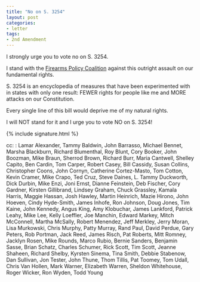 ```yaml
---
title: "No on S. 3254"
layout: post
categories:
- letter
tags:
- 2nd Amendment
---
```


I strongly urge you to vote no on S. 3254.

I stand with the [Firearms Policy Coalition](https://www.firearmspolicy.org/) against this outright assault on our fundamental rights.

S. 3254 is an encyclopedia of measures that have been experimented with in states with only one result: FEWER rights for people like me and MORE attacks on our Constitution.

Every single line of this bill would deprive me of my natural rights.

I will NOT stand for it and I urge you to vote NO on S. 3254!

{% include signature.html %}

cc:
: Lamar Alexander, Tammy Baldwin, John Barrasso, Michael Bennet, Marsha Blackburn, Richard Blumenthal, Roy Blunt, Cory Booker, John Boozman, Mike Braun, Sherrod Brown, Richard Burr, Maria Cantwell, Shelley Capito, Ben Cardin, Tom Carper, Robert Casey, Bill Cassidy, Susan Collins, Christopher Coons, John Cornyn, Catherine Cortez-Masto, Tom Cotton, Kevin Cramer, Mike Crapo, Ted Cruz, Steve Daines, L. Tammy Duckworth, Dick Durbin, Mike Enzi, Joni Ernst, Dianne Feinstein, Deb Fischer, Cory Gardner, Kirsten Gillibrand, Lindsey Graham, Chuck Grassley, Kamala Harris, Maggie Hassan, Josh Hawley, Martin Heinrich, Mazie Hirono, John Hoeven, Cindy Hyde-Smith, James Inhofe, Ron Johnson, Doug Jones, Tim Kaine, John Kennedy, Angus King, Amy Klobuchar, James Lankford, Patrick Leahy, Mike Lee, Kelly Loeffler, Joe Manchin, Edward Markey, Mitch McConnell, Martha McSally, Robert Menendez, Jeff Merkley, Jerry Moran, Lisa Murkowski, Chris Murphy, Patty Murray, Rand Paul, David Perdue, Gary Peters, Rob Portman, Jack Reed, James Risch, Pat Roberts, Mitt Romney, Jacklyn Rosen, Mike Rounds, Marco Rubio, Bernie Sanders, Benjamin Sasse, Brian Schatz, Charles Schumer, Rick Scott, Tim Scott, Jeanne Shaheen, Richard Shelby, Kyrsten Sinema, Tina Smith, Debbie Stabenow, Dan Sullivan, Jon Tester, John Thune, Thom Tillis, Pat Toomey, Tom Udall, Chris Van Hollen, Mark Warner, Elizabeth Warren, Sheldon Whitehouse, Roger Wicker, Ron Wyden, Todd Young
